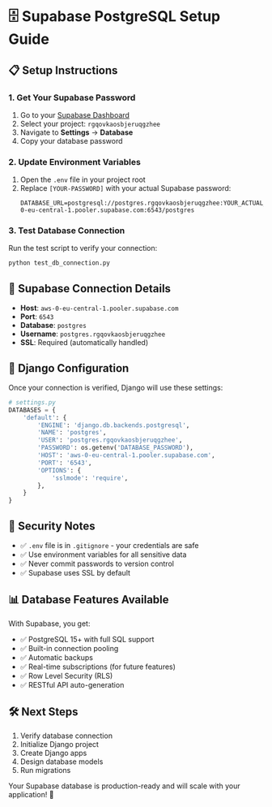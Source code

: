 # 🗄️ Supabase PostgreSQL Setup Guide

## 📋 Setup Instructions

### 1. Get Your Supabase Password
1. Go to your [Supabase Dashboard](https://app.supabase.com)
2. Select your project: `rgqovkaosbjeruqgzhee`
3. Navigate to **Settings** → **Database**
4. Copy your database password

### 2. Update Environment Variables
1. Open the `.env` file in your project root
2. Replace `[YOUR-PASSWORD]` with your actual Supabase password:
   ```
   DATABASE_URL=postgresql://postgres.rgqovkaosbjeruqgzhee:YOUR_ACTUAL_PASSWORD@aws-0-eu-central-1.pooler.supabase.com:6543/postgres
   ```

### 3. Test Database Connection
Run the test script to verify your connection:
```bash
python test_db_connection.py
```

## 🔗 Supabase Connection Details

- **Host**: `aws-0-eu-central-1.pooler.supabase.com`
- **Port**: `6543`
- **Database**: `postgres`
- **Username**: `postgres.rgqovkaosbjeruqgzhee`
- **SSL**: Required (automatically handled)

## 🚀 Django Configuration

Once your connection is verified, Django will use these settings:

```python
# settings.py
DATABASES = {
    'default': {
        'ENGINE': 'django.db.backends.postgresql',
        'NAME': 'postgres',
        'USER': 'postgres.rgqovkaosbjeruqgzhee',
        'PASSWORD': os.getenv('DATABASE_PASSWORD'),
        'HOST': 'aws-0-eu-central-1.pooler.supabase.com',
        'PORT': '6543',
        'OPTIONS': {
            'sslmode': 'require',
        },
    }
}
```

## 🔐 Security Notes

- ✅ `.env` file is in `.gitignore` - your credentials are safe
- ✅ Use environment variables for all sensitive data
- ✅ Never commit passwords to version control
- ✅ Supabase uses SSL by default

## 📊 Database Features Available

With Supabase, you get:
- ✅ PostgreSQL 15+ with full SQL support
- ✅ Built-in connection pooling
- ✅ Automatic backups
- ✅ Real-time subscriptions (for future features)
- ✅ Row Level Security (RLS)
- ✅ RESTful API auto-generation

## 🛠️ Next Steps

1. Verify database connection
2. Initialize Django project
3. Create Django apps
4. Design database models
5. Run migrations

Your Supabase database is production-ready and will scale with your application! 🎉
